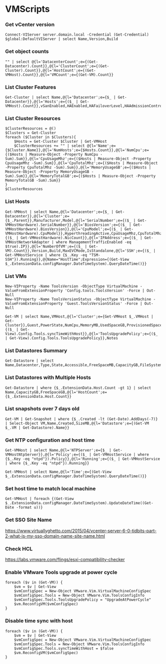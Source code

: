 # VMScripts

### Get vCenter version
```
Connect-VIServer server.domain.local -Credential (Get-Credential)
$global:DefaultVIServer | select Name,Version,Build
```

### Get object counts
```
"" | select @{l='DatacenterCount';e={(Get-Datacenter).Count}},@{l='ClusterCount';e={(Get-Cluster).Count}},@{l='HostCount';e={(Get-VMHost).Count}},@{l='VMCount';e={(Get-VM).Count}}
```

### List Cluster Features
```
Get-Cluster | select Name,@{l='Datacenter';e={$_ | Get-Datacenter}},@{l='Hosts';e={($_ | Get-VMHost).Count}},vSanEnabled,HAEnabled,HAFailoverLevel,HAAdmissionControlEnabled,DrsEnabled,DrsAutomationLevel,EVCMode
```

### List Cluster Resources
```
$ClusterResources = @()
$Clusters = Get-Cluster
foreach ($Cluster in $Clusters){
	$Hosts = Get-Cluster $Cluster | Get-VMHost
	$ClusterResources += "" | select @{l='Name';e={$Cluster.Name}},@{l='NumHosts';e={$Hosts.Count}},@{l='NumCpu';e={($Hosts | Measure-Object -Property NumCpu -Sum).Sum}},@{l='CpuUsageMhz';e={($Hosts | Measure-Object -Property CpuUsageMhz -Sum).Sum}},@{l='CpuTotalMhz';e={($Hosts | Measure-Object -Property CpuTotalMhz -Sum).Sum}},@{l='MemoryUsageGB';e={($Hosts | Measure-Object -Property MemoryUsageGB -Sum).Sum}},@{l='MemoryTotalGB';e={($Hosts | Measure-Object -Property MemoryTotalGB -Sum).Sum}}
}
$ClusterResources
```

### List Hosts
```
Get-VMHost | select Name,@{l='Datacenter';e={$_ | Get-Datacenter}},@{l='Cluster';e={$_.Parent}},Manufacturer,Model,@{l='SerialNumber';e={($_ | Get-VMHostHardware).SerialNumber}},@{l='BiosVersion';e={($_ | Get-VMHostHardware).BiosVersion}},@{l='CpuModel';e={($_ | Get-VMHostHardware).CpuModel}},HyperthreadingActive,CpuUsageMhz,CpuTotalMhz,MemoryUsageGB,MemoryTotalGB,@{l='NicCount';e={($_ | Get-VMHostHardware).NicCount}},@{l='IPAddress';e={($_ | Get-VMHostNetworkAdapter | where ManagementTrafficEnabled -eq $true).IP}},@{l='NumberOfVM';e={($_ | Get-VM).Count}},Version,Build,MaxEVCMode,IsStandalone,@{l='SSH';e={($_ | Get-VMHostService | where {$_.Key -eq "TSM-SSH"}).Running}},@{Name="HostTime";Expression={(Get-View $_.ExtensionData.configManager.DateTimeSystem).QueryDateTime()}}
```

### List VMs
```
New-VIProperty -Name ToolsVersion -ObjectType VirtualMachine -ValueFromExtensionProperty 'Config.tools.ToolsVersion' -Force | Out-Null
New-VIProperty -Name ToolsVersionStatus -ObjectType VirtualMachine -ValueFromExtensionProperty 'Guest.ToolsVersionStatus' -Force | Out-Null

Get-VM | select Name,VMHost,@{l='Cluster';e={Get-VMHost $_.VMHost | Get-Cluster}},Guest,PowerState,NumCpu,MemoryMB,UsedSpaceGB,ProvisionedSpaceGB,Version,ToolsVersion,ToolsVersionStatus,@{l='SyncTimeWithHost';e={($_ | Get-View).Config.Tools.syncTimeWithHost}},@{l='ToolsUpgradePolicy';e={($_ | Get-View).Config.Tools.ToolsUpgradePolicy}},Notes
```

### List Datastores Summary
```
Get-Datastore | select Name,Datacenter,Type,State,Accessible,FreeSpaceMB,CapacityGB,FileSystemVersion
```

### List Datastores with Multiple Hosts
```
Get-Datastore | where {$_.ExtensionData.Host.Count -gt 1} | select Name,CapacityGB,FreeSpaceGB,@{l='HostCount';e={$_.ExtensionData.Host.Count}}
```

### List snapshots over 7 days old
```
Get-VM | Get-Snapshot | where {$_.Created -lt (Get-Date).AddDays(-7)} | Select-Object VM,Name,Created,SizeMB,@{l='Datastore';e={(Get-VM $_.VM | Get-Datastore).Name}}
```

### Get NTP configuration and host time
```
Get-VMHost | select Name,@{l='NTPServer';e={$_ | Get-VMHostNtpServer}},@{l='Policy';e={($_ | Get-VMHostService | where {$_.Key -eq "ntpd"}).Policy}},@{l='Running';e={($_ | Get-VMHostService | where {$_.Key -eq "ntpd"}).Running}}

Get-VMHost | select Name,@{l='Time';e={(Get-View $_.ExtensionData.configManager.DateTimeSystem).QueryDateTime()}}
```

### Set host time to match local machine
```
Get-VMHost | foreach {(Get-View $_.ExtensionData.configManager.DateTimeSystem).UpdateDateTime((Get-Date -format u))}
```

### Get SSO Site Name
https://www.virtuallyghetto.com/2015/04/vcenter-server-6-0-tidbits-part-2-what-is-my-sso-domain-name-site-name.html

### Check HCL
https://labs.vmware.com/flings/esxi-compatibility-checker

### Enable VMware Tools upgrade at power cycle
```
foreach ($v in (Get-VM)) {
	$vm = $v | Get-View
	$vmConfigSpec = New-Object VMware.Vim.VirtualMachineConfigSpec
	$vmConfigSpec.Tools = New-Object VMware.Vim.ToolsConfigInfo
	$vmConfigSpec.Tools.ToolsUpgradePolicy = "UpgradeAtPowerCycle"
	$vm.ReconfigVM($vmConfigSpec)
}
```

### Disable time sync with host
```
foreach ($v in (Get-VM)) {
	$vm = $v | Get-View
	$vmConfigSpec = New-Object VMware.Vim.VirtualMachineConfigSpec
	$vmConfigSpec.Tools = New-Object VMware.Vim.ToolsConfigInfo
	$vmConfigSpec.Tools.syncTimeWithHost = $false
	$vm.ReconfigVM($vmConfigSpec)
}
```
